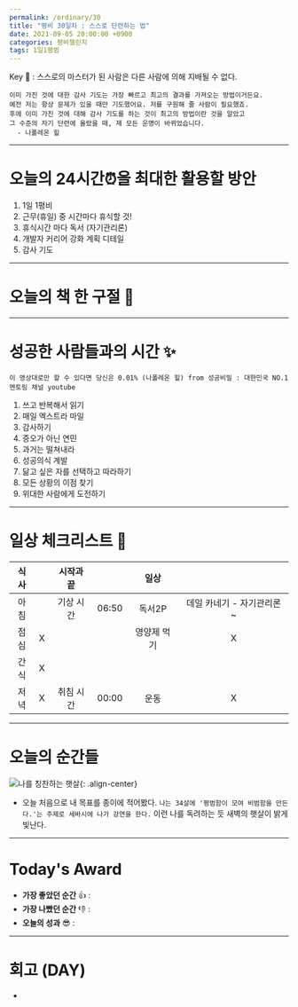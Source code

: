 ```yaml
---
permalink: /ordinary/30
title: "평비 30일차 : 스스로 단련하는 법"
date: 2021-09-05 20:00:00 +0900
categories: 평비챌린지
tags: 1일1평범
---  
```

Key 🔑 : 스스로의 마스터가 된 사람은 다른 사람에 의해 지배될 수 없다.  
```
이미 가진 것에 대한 감사 기도는 가장 빠르고 최고의 결과를 가져오는 방법이거든요.
예전 저는 항상 문제가 있을 때만 기도했어요. 저를 구원해 줄 사람이 필요했죠.
후에 이미 가진 것에 대해 감사 기도를 하는 것이 최고의 방법이란 것을 알았고
그 수준의 자기 단련에 올랐을 때, 제 모든 운명이 바뀌었습니다.
  - 나폴레온 힐
```

---
# 오늘의 24시간⏰을 최대한 활용할 방안  
1. 1일 1평비  
2. 근무(휴일) 중 시간마다 휴식할 것!  
3. 휴식시간 마다 독서 (자기관리론)  
4. 개발자 커리어 강화 계획 디테일  
5. 감사 기도  

---
# 오늘의 책 한 구절 📕


---
# 성공한 사람들과의 시간 ✨
`이 영상대로만 할 수 있다면 당신은 0.01% (나폴레온 힐) from 성공비밀 : 대한민국 NO.1 멘토링 채널 youtube`
1. 쓰고 반복해서 읽기  
2. 매일 엑스트라 마일  
3. 감사하기  
4. 증오가 아닌 연민  
5. 과거는 떨쳐내라  
6. 성공의식 계발  
7. 닮고 싶은 자를 선택하고  따라하기  
8. 모든 상황의 이점 찾기  
9. 위대한 사람에게 도전하기  

---
# 일상 체크리스트 📃

| 식사 |  | 시작과 끝 |  | 일상 |  |
|:----:|:----:|:----:|:----:|:----:|:----:|
| 아침 |  | 기상 시간 | 06:50 | 독서2P | 데일 카네기 - 자기관리론 ~ |
| 점심 | X |  |  | 영양제 먹기 | X |
| 간식 | X |  |  |  |  |
| 저녁 | X | 취침 시간 | 00:00 | 운동 | X |

---
# 오늘의 순간들
![나를 칭찬하는 햇살][운명의햇살]{: .align-center}
- 오늘 처음으로 내 목표를 종이에 적어봤다. `나는 34살에 '평범함이 모여 비범함을 만든다.'는 주제로 세바시에 나가 강연을 한다.` 이런 나를 독려하는 듯 새벽의 햇살이 밝게 빛난다.  

---
# Today's Award
- **가장 좋았던 순간** 👍 : 
- **가장 나빴던 순간** 👎 : 
- **오늘의 성과** 😎 : 

---
# 회고 (DAY)
- 

[운명의햇살]: ../../assets/images/post/Ordinary/Genesis_sunset.jpg